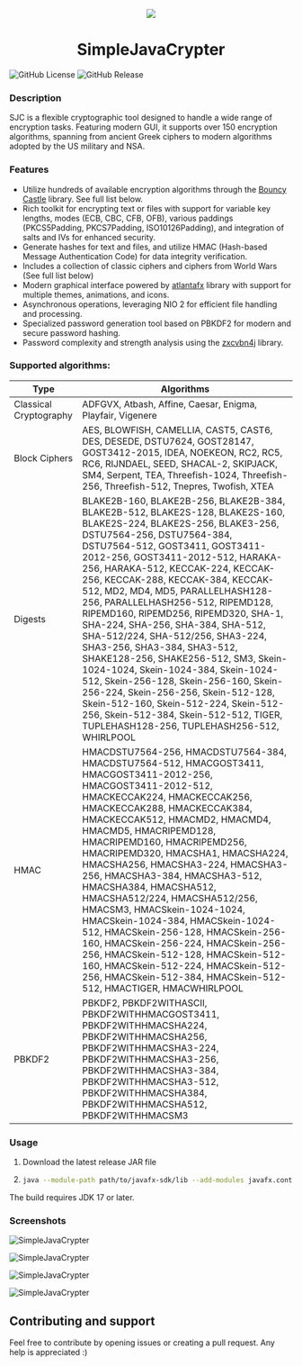 <p align="center">
  <img src="https://raw.githubusercontent.com/MasterFlomaster1/SimpleJavaCrypter/master/.github/ic.png">
</p>
<h1 align="center">SimpleJavaCrypter</h1>

![GitHub License](https://img.shields.io/github/license/MasterFlomaster1/SimpleJavaCrypter)
![GitHub Release](https://img.shields.io/github/v/release/MasterFlomaster1/SimpleJavaCrypter)

### Description

SJC is a flexible cryptographic tool designed to handle a wide range of encryption tasks. Featuring modern GUI, it supports over 150 encryption algorithms, spanning from ancient Greek ciphers to modern algorithms adopted by the US military and NSA.

### Features

- Utilize hundreds of available encryption algorithms through the [Bouncy Castle](https://www.bouncycastle.org/download/bouncy-castle-java/) library. See full list below.
- Rich toolkit for encrypting text or files with support for variable key lengths, modes (ECB, CBC, CFB, OFB), various paddings (PKCS5Padding, PKCS7Padding, ISO10126Padding), and integration of salts and IVs for enhanced security.
- Generate hashes for text and files, and utilize HMAC (Hash-based Message Authentication Code) for data integrity verification.
- Includes a collection of classic ciphers and ciphers from World Wars (See full list below)
- Modern graphical interface powered by [atlantafx](https://github.com/mkpaz/atlantafx) library with support for multiple themes, animations, and icons.
- Asynchronous operations, leveraging NIO 2 for efficient file handling and processing.
- Specialized password generation tool based on PBKDF2 for modern and secure password hashing.
- Password complexity and strength analysis using the [zxcvbn4j](https://github.com/nulab/zxcvbn4j) library.

### Supported algorithms:
| Type | Algorithms |
| --- | --- |
| Classical Cryptography | ADFGVX, Atbash, Affine, Caesar, Enigma, Playfair, Vigenere |
| Block Ciphers | AES, BLOWFISH, CAMELLIA, CAST5, CAST6, DES, DESEDE, DSTU7624, GOST28147, GOST3412-2015, IDEA, NOEKEON, RC2, RC5, RC6, RIJNDAEL, SEED, SHACAL-2, SKIPJACK, SM4, Serpent, TEA, Threefish-1024, Threefish-256, Threefish-512, Tnepres, Twofish, XTEA |
| Digests | BLAKE2B-160, BLAKE2B-256, BLAKE2B-384, BLAKE2B-512, BLAKE2S-128, BLAKE2S-160, BLAKE2S-224, BLAKE2S-256, BLAKE3-256, DSTU7564-256, DSTU7564-384, DSTU7564-512, GOST3411, GOST3411-2012-256, GOST3411-2012-512, HARAKA-256, HARAKA-512, KECCAK-224, KECCAK-256, KECCAK-288, KECCAK-384, KECCAK-512, MD2, MD4, MD5, PARALLELHASH128-256, PARALLELHASH256-512, RIPEMD128, RIPEMD160, RIPEMD256, RIPEMD320, SHA-1, SHA-224, SHA-256, SHA-384, SHA-512, SHA-512/224, SHA-512/256, SHA3-224, SHA3-256, SHA3-384, SHA3-512, SHAKE128-256, SHAKE256-512, SM3, Skein-1024-1024, Skein-1024-384, Skein-1024-512, Skein-256-128, Skein-256-160, Skein-256-224, Skein-256-256, Skein-512-128, Skein-512-160, Skein-512-224, Skein-512-256, Skein-512-384, Skein-512-512, TIGER, TUPLEHASH128-256, TUPLEHASH256-512, WHIRLPOOL |
| HMAC | HMACDSTU7564-256, HMACDSTU7564-384, HMACDSTU7564-512, HMACGOST3411, HMACGOST3411-2012-256, HMACGOST3411-2012-512, HMACKECCAK224, HMACKECCAK256, HMACKECCAK288, HMACKECCAK384, HMACKECCAK512, HMACMD2, HMACMD4, HMACMD5, HMACRIPEMD128, HMACRIPEMD160, HMACRIPEMD256, HMACRIPEMD320, HMACSHA1, HMACSHA224, HMACSHA256, HMACSHA3-224, HMACSHA3-256, HMACSHA3-384, HMACSHA3-512, HMACSHA384, HMACSHA512, HMACSHA512/224, HMACSHA512/256, HMACSM3, HMACSkein-1024-1024, HMACSkein-1024-384, HMACSkein-1024-512, HMACSkein-256-128, HMACSkein-256-160, HMACSkein-256-224, HMACSkein-256-256, HMACSkein-512-128, HMACSkein-512-160, HMACSkein-512-224, HMACSkein-512-256, HMACSkein-512-384, HMACSkein-512-512, HMACTIGER, HMACWHIRLPOOL |
| PBKDF2 | PBKDF2, PBKDF2WITHASCII, PBKDF2WITHHMACGOST3411, PBKDF2WITHHMACSHA224, PBKDF2WITHHMACSHA256, PBKDF2WITHHMACSHA3-224, PBKDF2WITHHMACSHA3-256, PBKDF2WITHHMACSHA3-384, PBKDF2WITHHMACSHA3-512, PBKDF2WITHHMACSHA384, PBKDF2WITHHMACSHA512, PBKDF2WITHHMACSM3 |

### Usage

1. Download the latest release JAR file
2. ```bash
   java --module-path path/to/javafx-sdk/lib --add-modules javafx.controls,javafx.fxml -jar simple-java-crypter-<version>.jar

The build requires JDK 17 or later.

### Screenshots

![SimpleJavaCrypter](https://raw.githubusercontent.com/MasterFlomaster1/SimpleJavaCrypter/master/.github/im1.png)

![SimpleJavaCrypter](https://raw.githubusercontent.com/MasterFlomaster1/SimpleJavaCrypter/master/.github/im2.png)

![SimpleJavaCrypter](https://raw.githubusercontent.com/MasterFlomaster1/SimpleJavaCrypter/master/.github/im3.png)

![SimpleJavaCrypter](https://raw.githubusercontent.com/MasterFlomaster1/SimpleJavaCrypter/master/content/im4.png)

## Contributing and support

Feel free to contribute by opening issues or creating a pull request. Any help is appreciated :)

